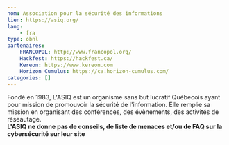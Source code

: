 ```yaml
---
nom: Association pour la sécurité des informations
lien: https://asiq.org/
lang:
    - fra
type: obnl
partenaires:
    FRANCOPOL: http://www.francopol.org/
    Hackfest: https://hackfest.ca/
    Kereon: https://www.kereon.com
    Horizon Cumulus: https://ca.horizon-cumulus.com/
categories: []
---
```

Fondé en 1983, L'ASIQ est un organisme sans but lucratif Québecois ayant pour mission de promouvoir la sécurité de l'information. Elle remplie sa mission en organisant des conférences, des évènements, des activités de réseautage.  
**L'ASIQ ne donne pas de conseils, de liste de menaces et/ou de FAQ sur la cybersécurité sur leur site**  
